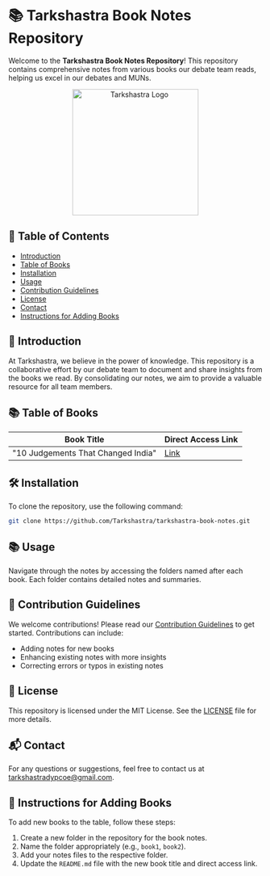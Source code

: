 # 📚 Tarkshastra Book Notes Repository

Welcome to the **Tarkshastra Book Notes Repository**! This repository contains comprehensive notes from various books our debate team reads, helping us excel in our debates and MUNs.

<p align="center">
  <img src="https://drive.google.com/uc?export=view&id=1hLcr_Oj7QjxlVcFNUVdlk5cz2cabADff" alt="Tarkshastra Logo" width="250" height="250">
</p>


## 📖 Table of Contents

- [Introduction](#introduction)
- [Table of Books](#table-of-books)
- [Installation](#installation)
- [Usage](#usage)
- [Contribution Guidelines](#contribution-guidelines)
- [License](#license)
- [Contact](#contact)
- [Instructions for Adding Books](#instructions-for-adding-books)

## 🌟 Introduction

At Tarkshastra, we believe in the power of knowledge. This repository is a collaborative effort by our debate team to document and share insights from the books we read. By consolidating our notes, we aim to provide a valuable resource for all team members.

## 📚 Table of Books

| Book Title                         | Direct Access Link                                  |
| ---------------------------------- | --------------------------------------------------- |
| "10 Judgements That Changed India" | [Link](./10%20Judgements%20That%20Changed%20India/) |

## 🛠️ Installation

To clone the repository, use the following command:

```bash
git clone https://github.com/Tarkshastra/tarkshastra-book-notes.git
```

## 📚 Usage

Navigate through the notes by accessing the folders named after each book. Each folder contains detailed notes and summaries.

## 🤝 Contribution Guidelines

We welcome contributions! Please read our [Contribution Guidelines](./CONTRIBUTING.md) to get started. Contributions can include:

- Adding notes for new books
- Enhancing existing notes with more insights
- Correcting errors or typos in existing notes

## 📜 License

This repository is licensed under the MIT License. See the [LICENSE](./LICENSE) file for more details.

## 📬 Contact

For any questions or suggestions, feel free to contact us at [tarkshastradypcoe@gmail.com](mailto:tarkshastradypcoe@gmail.com).

## 📝 Instructions for Adding Books

To add new books to the table, follow these steps:

1. Create a new folder in the repository for the book notes.
2. Name the folder appropriately (e.g., `book1`, `book2`).
3. Add your notes files to the respective folder.
4. Update the `README.md` file with the new book title and direct access link.

